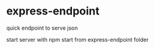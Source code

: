 # express-endpoint
 quick endpoint to serve json

 start server with npm start from express-endpoint folder
